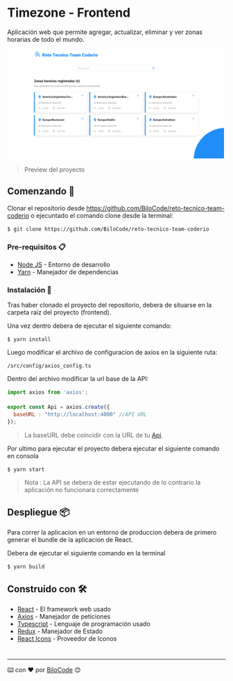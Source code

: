 # Timezone - Frontend

Aplicación web que permite agregar, actualizar, eliminar y ver zonas horarias de todo el mundo.

<img src="./public/preview.png" width="500px"/>
    
> Preview del proyecto

## Comenzando 🚀

Clonar el repositorio desde https://github.com/BiloCode/reto-tecnico-team-coderio o ejecuntado el comando clone desde la terminal:

````ssh
$ git clone https://github.com/BiloCode/reto-tecnico-team-coderio
````

### Pre-requisitos 📋

* [Node JS](https://nodejs.org/en/) - Entorno de desarrollo
* [Yarn](https://yarnpkg.com) - Manejador de dependencias

### Instalación 🔧

Tras haber clonado el proyecto del repositorio, debera de situarse en la carpeta raiz del proyecto (frontend).

Una vez dentro debera de ejecutar el siguiente comando:
```ssh
$ yarn install
```

Luego modificar el archivo de configuracion de axios en la siguiente ruta:

````
/src/config/axios_config.ts 
````

Dentro del archivo modificar la url base de la API:
````javascript
import axios from 'axios';

export const Api = axios.create({
  baseURL : "http://localhost:4000" //API URL
});
````

> La baseURL debe coincidir con la URL de tu [Api](https://github.com/BiloCode/reto-tecnico-team-coderio/tree/master/backend).

Por ultimo para ejecutar el proyecto debera ejecutar el siguiente comando en consola
````ssh
$ yarn start
````

> Nota : La API se debera de estar ejecutando de lo contrario la aplicación no funcionara correctamente

## Despliegue 📦

Para correr la aplicacion en un entorno de produccion debera de primero generar el bundle de la aplicacion de React.

Debera de ejecutar el siguiente comando en la terminal

````ssh
$ yarn build
````

## Construido con 🛠️

* [React](https://es.reactjs.org) - El framework web usado
* [Axios](https://github.com/axios/axios) - Manejador de peticiones
* [Typescript](https://www.typescriptlang.org) - Lenguaje de programación usado
* [Redux](https://es.redux.js.org) - Manejador de Estado
* [React Icons](https://react-icons.github.io/react-icons/) - Proveedor de Iconos

#

---
⌨️ con ❤️ por [BiloCode](https://github.com/BiloCode) 😊 
